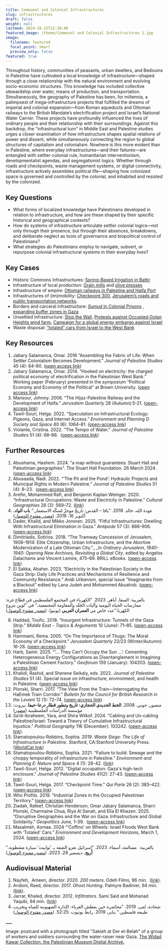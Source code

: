 ```yaml
---
title: Communal and Colonial Infrastructures
slug: infrastructures
draft: false
weight: null
lastmod: 2024-10-15T22:20:00
featured_image: /theme/Communal and Colonial Infrastructures 1.jpg
image:
  filename: featured
  focal_point: Smart
  preview_only: false
featured: true
---
```

Throughout history, communities of peasants, urban dwellers, and Bedouins in Palestine have cultivated a local knowledge of infrastructure—shaped through a close relationship with the natural environment and evolving socio-economic structures. This knowledge has included collective stewardship over water, means of production, and transportation. Simultaneously, the geography of Palestine has been, for millennia, a palimpsest of mega-infrastructure projects that fulfilled the dreams of imperial and colonial expansion—from Roman aqueducts and Ottoman railways to the British Mandate’s electrification project and Israel’s National Water Carrier. These projects have profoundly influenced the lives of ordinary people and their relationship with their surroundings. Against this backdrop, the "infrastructural turn" in Middle East and Palestine studies urges a closer examination of how infrastructure shapes spatial relations of power and dissent, while simultaneously connecting the region to global structures of capitalism and colonialism. Nowhere is this more evident than in Palestine, where everyday infrastructures—and their failures—are entangled with settler-colonial rule, humanitarian interventionism, developmentalist agendas, and segregationist logics. Whether through roads and checkpoints, waste management systems, or digital connectivity, infrastructure actively assembles political life—shaping how colonized space is governed and controlled by the colonial, and inhabited and resisted by the colonized.

## Key Questions

- What forms of localized knowledge have Palestinians developed in relation to infrastructure, and how are these shaped by their specific historical and geographical contexts?
- How do systems of infrastructure articulate settler colonial logics—not only through their presence, but through their absences, breakdowns, and deliberate neglect as tools of governance and biopolitical control of Palestinians? 
- What strategies do Palestinians employ to navigate, subvert, or repurpose colonial infrastructural systems in their everyday lives? 

## Key Cases

- Historic Commons Infrastructures: [Spring-Based Irrigation in Battir](https://www.water-alternatives.org/index.php/alldoc/articles/vol17/v17issue1/735-a17-1-2/file)
- Infrastructure of local production: [Grain mills](https://www.riwaq.org/book/23492) and [olive presses](https://www.palquest.org/en/highlight/36858/olive-oil-production-late-ottoman-rule)
- Infrastructure of empire: [Ottoman railways in Palestine and Haifa Port](https://www.palestine-studies.org/en/node/77910)
- Infrastructures of (im)mobility: [Checkpoint 300](https://www.sciencedirect.com/science/article/abs/pii/S0962629817304213), [Jerusalem’s roads and public transportation networks](https://www.araburbanism.com/magazine/the-landscape-beyond-the-highway). 
- Borders and carceral infrastructure: [_Sumud_ in Colonial Prisons](https://www.researchgate.net/publication/268443353_Sumud_A_Palestinian_Philosophy_of_Confrontation_in_Colonial_Prisons) , [expanding buffer zones in Gaza](https://forensic-architecture.org/investigation/ecocide-in-gaza) 
- Unsettled Infrastructure: [Stop the Wall](https://stopthewall.org/), [Protests against Occupied Golan Heights wind farm](https://www.escr-net.org/news/2023/stop-state-repression-in-occupied-syrian-golan/), [Campaign for a global energy embargo against Israel](https://bdsmovement.net/news/energy-embargo-now-end-genocide)
- Waste disposal: [“totaled” cars from Israel to the West Bank](https://www.maan-ctr.org/magazine/article/4156/)

## Key Resources

1. Jabary Salamanca, Omar. 2016 “Assembling the Fabric of Life: When Settler Colonialism Becomes Development.” _Journal of Palestine Studies_ 45 (4): 64–80. ([open access link](https://www.academia.edu/28647094/Assembling_the_Fabric_of_Life_When_Settler_Colonialism_Becomes_Development))
2. Jabary Salamanca, Omar. 2014. “Hooked on electricity: the charged political economy of electrification in the Palestinian West Bank.” Working paper (February) presented in the symposium “Political Economy and Economy of the Political” at Brown University. ([open access link](https://www.academia.edu/11241217/Hooked_on_electricity_the_charged_political_economy_of_electrification_in_Palestine))
3. Mansour, Johnny. 2006. “The Hijaz-Palestine Railway and the Development of Haifa.” _Jerusalem Quarterly_ 28 (Autumn):5-21. ([open-access link](https://www.palestine-studies.org/en/node/77910))
4. Tawil-Souri, Helga. 2022. “Speculation on Infrastructural Ecology: Pigeons, Gaza, and Internet Access.” _Environment and Planning D Society and Space_ 40 (6): 1064–81. ([open-access link](https://www.academia.edu/92192832/Speculation_on_infrastructural_ecology_Pigeons_Gaza_and_internet_access))
5. Violante, Cristina. 2022. “The Tempo of Water.” _Journal of Palestine Studies_ 51 (4): 68–88.  ([open-access link](https://www.palestine-studies.org/sites/default/files/attachments/jps-articles/RPAL_A_2131459_P.pdf))

## Further Resources

1. Abushama, Hashem. 2024. “a map without guarantees: Stuart Hall and Palestinian geographies”. The Stuart Hall Foundation. 26 March 2024. ([open-access link](https://www.stuarthallfoundation.org/resource/a-map-without-guarantees-stuart-hall-and-palestinian-geographies/))
2. Abusaada, Nadi. 2022. “‘The Pit and the Pond’: Hydraulic Projects and Municipal Rights in Modern Palestine.” _Journal of Palestine Studies_ 51 (4): 8–23.  ([open-access link](https://www.palestine-studies.org/sites/default/files/attachments/jps-articles/RPAL_A_2135383_P.pdf))
3. Arefin, Mohammed Rafi, and Benjamin Kaplan Weinger. 2020. “Infrastructural Occupations: Waste and Electricity in Palestine.” _Cultural Geographies_ 28 (3): 569–72. ([link](https://www.researchgate.net/publication/347275016_Infrastructural_occupations_waste_and_electricity_in_Palestine))
4. عودة الله، خالد. 2018. ”يافا – القدس: تاريخٌ موجزٌ لسكّة الاستعمار.“ **باب الواد**، أكتوبر 16، 2018. ([مصدر مفتوح الوصول](https://babelwad.com/ar/%d9%81%d9%84%d8%b3%d8%b7%d9%8a%d9%86/%d9%8a%d8%a7%d9%81%d8%a7-%d8%a7%d9%84%d9%82%d8%af%d8%b3-%d8%aa%d8%a7%d8%b1%d9%8a%d8%ae%d9%8c-%d9%85%d9%88%d8%ac%d8%b2%d9%8c-%d9%84%d8%b3%d9%83%d9%91%d8%a9-%d8%a7%d9%84%d8%a7%d8%b3%d8%aa%d8%b9%d9%85/)) 
5. Dader, Khalid, and Mikko Joronen. 2025. “Fitful Infrastructures: Dwelling With Infrastructural Elimination in Gaza.” _Antipode_ 57 (3): 886-906. ([open-access link](https://www.researchgate.net/publication/390119731_Fitful_Infrastructures_Dwelling_with_Infrastructural_Elimination_in_Gaza))
6. Dimitriadis, Sotirios. 2018. “The Tramway Concession of Jerusalem, 1908–1914: Elite Citizenship, Urban Infrastructure, and the Abortive Modernization of a Late Ottoman City.”_ _In _Ordinary Jerusalem, 1840-1940: Opening New Archives, Revisiting a Global City_, edited by Angelos Dalachanis and Vincent Lemire, 475–89. BRILL eBooks. ([open-access link](https://brill.com/display/book/edcoll/9789004375741/BP000042.xml?language=en&srsltid=AfmBOoo2yKEZbOpc0qbfpFM7a3bECyJKMUyyqxxt6HNqjs5_K8IEJ2za))
7. El Sakka, Abaher. 2023. “Electricity in the Palestinian Society in the Gaza Strip: Daily Life Practices and Mechanisms of Resilience and Community Resistance.” _Arab Urbanism_, special issue “Imaginaries from a Blackout” edited by Lana Judeh and Mohammed Abualrob. ([open-access link](https://drive.google.com/file/d/1aUUyV7JH7_93Hlck16yDcngVMejfsH-R/view))

بالعربية: السقا، أباهر. 2023. ”الكهرباء في المجتمع الفلسطيني في قطاع غزة: ممارسات الحياة اليومية وآليات الجَلَد والمقاومة المجتمعية،“ في ”لوين بتروح الكهربا.“عدد خاص من **العمران العربي** (يونيو). ([مصدر مفتوح الوصول](https://www.araburbanism.com/magazine/electricity-gaza))

8. Haddad, Toufic. 2018. “Insurgent Infrastructure: Tunnels of the Gaza Strip.” _Middle East - Topics & Arguments_ 10 (June): 71–85. ([open-access link](https://archiv.ub.uni-marburg.de/ep/0003/2018/192/7594/7634.pdf))
9. Hammami, Rema. 2005. “On The Importance of Thugs: The Moral Economy of a Checkpoint.” _Jerusalem Quarterly_ 22/23 (Winter/Autumn): 16-28. ([open-access link](https://www.palestine-studies.org/sites/default/files/jq-articles/22_23_thugs_1_0.pdf))
10. Harb, Samir. 2025. “‘… They Can’t Occupy the Sun …’: Cementing Heterogeneous Energy Configurations as Disentanglement in Imagining a Palestinian Cement Factory.” _Geoforum_ 159 (January): 104203. ([open-access link](https://www.researchgate.net/publication/388222062_they_can't_occupy_the_sun_Cementing_heterogeneous_energy_configurations_as_disentanglement_in_imagining_a_Palestinian_cement_factory))
11. Khalidi, Rashid, and Sherene Seikaly, eds. 2022. _Journal of Palestine Studies_ 51 (4). Special issue on infrastructure, environment, and health in Palestine. ([open-access link](https://www.palestine-studies.org/en/node/1653554))
12. Plonski, Sharri. 2017. “The View From the Train—Interrogating the HaEmek Train Corridor.” _Bulletin for the Council for British Research in the Levant_ 12 (1): 72–74. ([open-access link](https://www.tandfonline.com/doi/full/10.1080/17527260.2017.1556935#d1e85))
13. منصور، جوني. 2008. **الخط الحديدي الحجازي: تاريخ وتطور قطار درعا-حيفا**. بيروت: مؤسسة الدراسات الفلسطينية ([مصدر](https://www.palestine-studies.org/ar/node/1647978))
14. Sa’di-Ibraheem, Yara, and Shira Wilkof. 2024. “Cabling and Un-cabling Palestine/Israel: Toward a Theory of Cumulative Infrastructural Injustice.” _Political Geography_ 116 (December): 103242. ([open-access link](https://www.sciencedirect.com/science/article/pii/S0962629824001914)).
15. Stamatopoulou-Robbins, Sophia. 2019. _Waste Siege: The Life of Infrastructure in Palestine_. Stanford, CA:Stanford University Press. ([WorldCat link](https://search.worldcat.org/title/1110122291))
16. Stamatopoulou-Robbins, Sophia. 2021. “Failure to build: Sewage and the choppy temporality of infrastructure in Palestine.” _Environment and Planning E: Nature and Space_ 4 (1): 28-42. ([link](https://journals.sagepub.com/doi/abs/10.1177/2514848620908193))
17. Tawil-Souri, Helga. 2012. "Digital occupation: Gaza's high-tech enclosure.” _Journal of Palestine Studies_ 41(2): 27-43. ([open-access link](https://www.academia.edu/1488428/Digital_Occupation_Gaza_s_High_Tech_Enclosure))
18. Tawil-Souri, Helga. 2017. “Checkpoint Time.” _Qui Parle_ 26 (2): 383–422. ([open-access link](https://www.academia.edu/36271856/Checkpoint_Time))
19. Who Profits. 2019. “Industrial Zones in the Occupied Palestinian Territory.” ([open-access link](https://www.whoprofits.org/publications/report/15?industrial-zones-in-the-occupied-palestinian-territory)) 
20. Ziadah, Rafeef, Christian Henderson, Omar Jabary Salamanca, Sharri Plonski, Charmaine Chua, Riya Al Sanah, and Elia El Khazen. 2025. “Disruptive Geographies and the War on Gaza: Infrastructure and Global Solidarity.” _Geopolitics_ June, 1–39.  ([open-access link](https://www.tandfonline.com/doi/full/10.1080/14650045.2025.2510319#abstract))
21. Masalmeh, Asmaa. 2024 “‘Coffins’ on Wheels: Israel Floods West Bank with ‘Totaled’ Cars.” _Environment and Development Horizons_, March 1, 2024. ([open-access link](https://www.maan-ctr.org/magazine/article/4156/))

بالعربية:  مسالمة، أسماء. 2023. ”إسرائيل تغزو الضفة بـ ’توابيت‘ سيارة مشطوبة.“ **أريج**، ديسمبر 28، 2023. ([مصدر مفتوح الوصول](https://arij.net/investigations/cars-palestine/))

## Audiovisual Material

1. Nayfeh,  Ameen, director. 2020. _200 meters_. Odeh Films, 96 min.  ([link](https://www.youtube.com/watch?v=LhhF3Hr9bEw)).
2. Andoni, Raed, director. 2017. _Ghost Hunting_. Palmyre Badinier, 94 min. ([link](https://www.google.com/search?q=2017.+Ghost+Hunting.+&sca_esv=ab25832c05e403ac&udm=7&biw=1360&bih=786&ei=NGZcaMWILYGCxc8P87qM0AE&ved=0ahUKEwjF8qi0vo2OAxUBQfEDHXMdAxoQ4dUDCBA&uact=5&oq=2017.+Ghost+Hunting.+&gs_lp=EhZnd3Mtd2l6LW1vZGVsZXNzLXZpZGVvIhUyMDE3LiBHaG9zdCBIdW50aW5nLiAyBhAAGBYYHjIFEAAY7wUyBRAAGO8FSKQrUJcOWNkocAF4AJABAJgBxAGgAfMEqgEDMC40uAEDyAEA-AEBmAIBoAKHAZgDAIgGAZIHAzAuMaAHywOyBwMwLjG4B4cBwgcDMy0xyAcI&sclient=gws-wiz-modeless-video#fpstate=ive&vld=cid:0cfd5085,vid:G1ISOJKX3uw,st:0)).
3. Jarrar, Khaled, director. 2012._&#32;Infiltrators_. Sami Said and Mohanad Yaqubi, 94 min. ([link](https://www.youtube.com/watch?v=iEIjDfY5KyU))
4. شحادة، لمى. 2019. ”محاضرة حين يعطش الغرباء: الإدارة الصهيونية للمياه وتخريب طبيعة فلسطين.“ يناير، 2019. رابط يوتيوب :52:25. ([مصدر مفتوح الوصول](https://www.youtube.com/watch?v=ksIaDtyFt2w))

**___**

Image: postcard with a photograph titled "Sakieh at Der el-Belah" of a group of workers and soldiers surrounding the water-raiser near Gaza. [The Widad Kawar Collection. the Palestinian Museum Digital Archive.](https://palarchive.org/index.php/Detail/objects/299772/lang/en_US)
